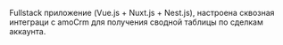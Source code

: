 Fullstack приложение (Vue.js + Nuxt.js + Nest.js), настроена сквозная интеграци с amoCrm для получения сводной таблицы по сделкам аккаунта. 
